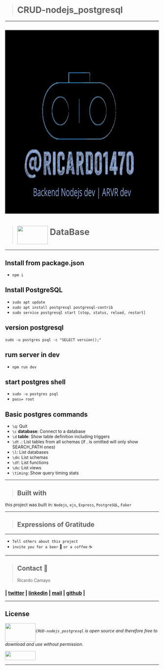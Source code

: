 > # CRUD-nodejs_postgresql
---
<a href="personal logo"><img src="https://github.com/ricardo1470/ricardo1470/blob/master/img/Backend.png" align="middle" width="1000" height="600"></a>
---

> # <a href="url"><img src="https://upload.wikimedia.org/wikipedia/commons/2/29/Postgresql_elephant.svg" align="middle" width="100" height="60"></a> DataBase
---
## Install from package.json
* `npm i`

## Install PostgreSQL
* `sudo apt update`
* `sudo apt install postgresql postgresql-contrib`
* `sudo service postgresql start [stop, status, reload, restart]`

## version postgresql
`sudo -u postgres psql -c "SELECT version();"`

## rum server in dev
* `npm run dev`

## start postgres shell
* `sudo -u postgres psql`
* `pass= root`

## Basic postgres commands
* `\q`: Quit
* `\c` __database__: Connect to a database
* `\d` __table__: Show table definition including triggers
* `\dt` *.*: List tables from all schemas (if *.* is omitted will only show SEARCH_PATH ones)
* `\l`: List databases
* `\dn`: List schemas
* `\df`: List functions
* `\dv`: List views
* `\timing`: Show query timing stats
---
> ## Built with
this project was built in: `Nodejs`, `ejs`, `Express`, `PostgreSQL`, `Faker`


---
> ## Expressions of Gratitude
---
* `Tell others about this project`
* `invite you for a beer` 🍺 `or a coffee` ☕
---
> ## Contact 💬
> Ricardo Camayo
### | [twitter](https://twitter.com/RICARDO1470) | [linkedin](https://www.linkedin.com/in/ricardo-alfonso-camayo/) | [mail](1466@holbertonschool.com) | [github](https://github.com/ricardo1470/README/blob/master/README.md) |

---

## License
*<a href="url"><img src="https://www.apsl.net/media/apslweb/images/postgresql-logo.width-900.png" align="middle" width="100" height="60"></a>`CRUD-nodejs_postgresql` is open source and therefore free to download and use without permission.*

<a href="url"><img src="https://www.holbertonschool.com/holberton-logo.png" align="middle" width="100" height="30"></a>

---
